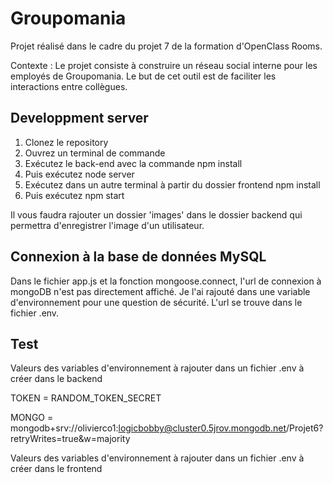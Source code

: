 # Groupomania

Projet réalisé dans le cadre du projet 7 de la formation d'OpenClass Rooms.

Contexte : 
Le projet consiste à construire un réseau social interne pour les employés de Groupomania. Le but de cet outil est de faciliter les interactions entre collègues.


## Developpment server

1. Clonez le repository
2. Ouvrez un terminal de commande
3. Exécutez le back-end avec la commande npm install 
4. Puis exécutez node server
5. Exécutez dans un autre terminal à partir du dossier frontend npm install 
6. Puis exécutez npm start

Il vous faudra rajouter un dossier 'images' dans le dossier backend qui permettra d'enregistrer l'image d'un utilisateur.

## Connexion à la base de données MySQL

Dans le fichier app.js et la fonction mongoose.connect, l'url de connexion à mongoDB n'est pas directement affiché. Je l'ai rajouté dans une variable d'environnement pour une question de sécurité. L'url se trouve dans le fichier .env.

## Test 
Valeurs des variables d'environnement à rajouter dans un fichier .env à créer dans le backend

TOKEN = RANDOM_TOKEN_SECRET

MONGO = mongodb+srv://olivierco1:logicbobby@cluster0.5jrov.mongodb.net/Projet6?retryWrites=true&w=majority

Valeurs des variables d'environnement à rajouter dans un fichier .env à créer dans le frontend
